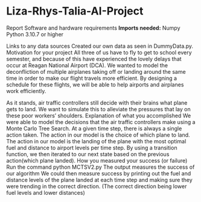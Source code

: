 # Liza-Rhys-Talia-AI-Project
Report
Software and hardware requirements
**Imports needed:** 
Numpy
Python 3.10.7 or higher 

Links to any data sources
Created our own data as seen in DummyData.py. 
Motivation for your project
All three of us have to fly to get to school every semester, and because of this have experienced the lovely delays that occur at Reagan National Airport (DCA). We wanted to model the deconfliction of multiple airplanes taking off or landing around the same time in order to make our flight travels more efficient. By designing a schedule for these flights, we will be able to help airports and airplanes work efficiently. 

As it stands, air traffic controllers still decide with their brains what plane gets to land. We want to simulate this to alleviate the pressures that lay on these poor workers’ shoulders. 
Explanation of what you accomplished
We were able to model the decisions that the air traffic controllers make using a Monte Carlo Tree Search. 
At a given time step, there is always a single action taken. 
The action in our model is the choice of which plane to land. 
The action in our model is the landing of the plane with the most optimal fuel and distance to airport levels per time step. 
By using a transition function, we then iterated to our next state based on the previous action(which plane landed). 
How you measured your success (or failure)
Run the command python MCTSV2.py
The output measures the success of our algorithm
We could then measure success by printing out the fuel and distance levels of the plane landed at each time step and making sure they were trending in the correct direction. (The correct direction being lower fuel levels and lower distances)
